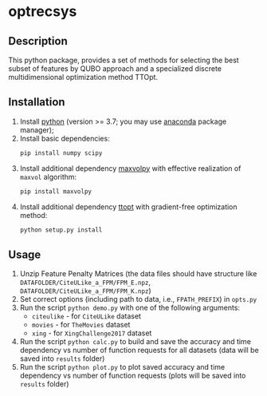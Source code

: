 # optrecsys


## Description

This python package, provides a set of methods for selecting the best subset of features by QUBO approach and a specialized discrete multidimensional optimization method TTOpt.

## Installation

1. Install [python](https://www.python.org) (version >= 3.7; you may use [anaconda](https://www.anaconda.com) package manager);
2. Install basic dependencies:
    ```bash
    pip install numpy scipy
    ```
3. Install additional dependency [maxvolpy](https://bitbucket.org/muxas/maxvolpy/src/master/) with effective realization of `maxvol` algorithm:
    ```bash
    pip install maxvolpy
    ```
4. Install additional dependency [ttopt](https://github.com/SkoltechAI/ttopt) with gradient-free optimization method:
    ```bash
    python setup.py install
    ```


## Usage

1. Unzip Feature Penalty Matrices (the data files should have structure like `DATAFOLDER/CiteULike_a_FPM/FPM_E.npz`, `DATAFOLDER/CiteULike_a_FPM/FPM_K.npz`)
2. Set correct options (including path to data, i.e., `FPATH_PREFIX`) in `opts.py`
3. Run the script `python demo.py` with one of the following arguments:
    - `citeulike` - for `CiteULike` dataset
    - `movies` - for `TheMovies` dataset
    - `xing` - for `XingChallenge2017` dataset
4. Run the script `python calc.py` to build and save the accuracy and time dependency vs number of function requests for all datasets (data will be saved into `results` folder)
5. Run the script `python plot.py` to plot saved accuracy and time dependency vs number of function requests (plots will be saved into `results` folder)
